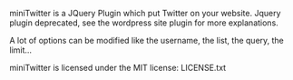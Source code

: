 miniTwitter is a JQuery Plugin which put Twitter on your website. Jquery plugin deprecated, see the wordpress site plugin for more explanations.

A lot of options can be modified like the username, the list, the query, the limit...

miniTwitter is licensed under the MIT license: LICENSE.txt
